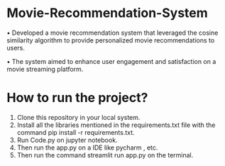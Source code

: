 # Movie-Recommendation-System

• Developed a movie recommendation system that leveraged the cosine similarity algorithm to provide personalized movie recommendations to users.

• The system aimed to enhance user engagement and satisfaction on a movie streaming platform.

# How to run the project?
1. Clone this repository in your local system.
2. Install all the libraries mentioned in the requirements.txt file with the command pip install -r requirements.txt.
3. Run Code.py on jupyter notebook.
4. Then run the app.py on a IDE like pycharm , etc.
5. Then run the command streamlit run app.py on the terminal.
